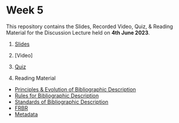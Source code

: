 # Week 5

This repository contains the Slides, Recorded Video, Quiz, & Reading Material for the Discussion Lecture held on **4th June 2023**.

1. [Slides](https://manika-lamba.github.io/SOL/4_June_2023/#/title-slide)

2. [Video]

3. [Quiz](https://github.com/manika-lamba/SOL/blob/main/4_June_2023/quiz.pdf)

4. Reading Material
- [Principles & Evolution of Bibliographic Description](https://github.com/manika-lamba/SOL/blob/main/4_June_2023/reading-material/Principles-and-Evolution.pdf)
- [Rules for Bibliographic Description](https://github.com/manika-lamba/SOL/blob/main/4_June_2023/reading-material/Rules.pdf)
- [Standards of Bibliographic Description](https://github.com/manika-lamba/SOL/blob/main/4_June_2023/reading-material/Standards.pdf)
- [FRBR](https://github.com/manika-lamba/SOL/blob/main/4_June_2023/reading-material/FRBR.pdf)
- [Metadata](https://github.com/manika-lamba/SOL/blob/main/4_June_2023/reading-material/Metadata.pdf)
